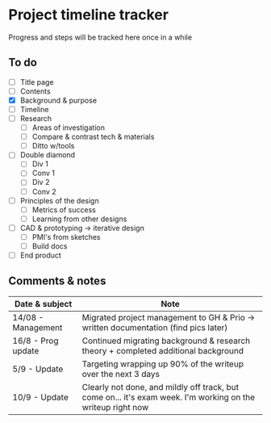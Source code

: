 # Project timeline tracker

Progress and steps will be tracked here once in a while

## To do

- [ ] Title page
- [ ] Contents
- [x] Background & purpose
- [ ] Timeline
- [ ] Research
  - [ ] Areas of investigation
  - [ ] Compare & contrast tech & materials
  - [ ] Ditto w/tools
- [ ] Double diamond
  - [ ] Div 1
  - [ ] Conv 1
  - [ ] Div 2
  - [ ] Conv 2
- [ ] Principles of the design
  - [ ] Metrics of success
  - [ ] Learning from other designs
- [ ] CAD & prototyping -> iterative design
  - [ ] PMI's from sketches
  - [ ] Build docs
- [ ] End product

## Comments & notes

| Date & subject | Note |
|--------------- | --------------- |
| 14/08 - Management | Migrated project management to GH & Prio -> written documentation (find pics later) |
| 16/8 - Prog update | Continued migrating background & research theory + completed additional background |
| 5/9 - Update | Targeting wrapping up 90% of the writeup over the next 3 days |
| 10/9 - Update | Clearly not done, and mildly off track, but come on... it's exam week. I'm working on the writeup right now |
